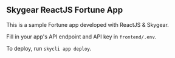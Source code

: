 Skygear ReactJS Fortune App
--------------------

This is a sample Fortune app developed with ReactJS & Skygear.

Fill in your app's API endpoint and API key in `frontend/.env`.

To deploy, run `skycli app deploy`.
